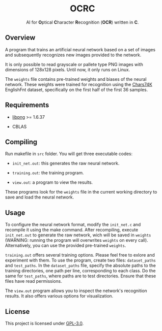 <div align="center">

<h1>OCRC</h1>

AI for <b>O</b>ptical <b>C</b>haracter <b>R</b>ecognition (<b>OCR</b>) written in <b>C</b>.

</div>

## Overview

A program that trains an artificial neural network based on a set of images and subsequently recognizes new images provided to the network.

It is only possible to read grayscale or pallete type PNG images with dimensions of 128x128 pixels. Until now, it only runs on Linux.

The `weights` file contains pre-trained weights and biases of the neural network. These weights were trained for recognition using the [Chars74K](http://www.ee.surrey.ac.uk/CVSSP/demos/chars74k/) EnglishFnt dataset, specifically on the first half of the first 36 samples.

## Requirements

* [libpng](http://www.libpng.org) >= 1.6.37

* CBLAS

## Compiling

Run makefile in `src` folder. You will get three executable codes:

* `init_net.out`: this generates the raw neural network.

* `training.out`: the training program.

* `view.out`: a program to view the results.

These programs look for the `weights` file in the current working directory to save and load the neural network.

## Usage

To configure the neural network format, modify the `init_net.c` and recompile it using the make command. After recompiling, execute `init_net.out` to generate the raw network, wich will be saved in `weights` (WARNING: running the program will overwrites `weights` on every call). Alternatively, you can use the provided pre-trained `weights`.

`training.out` offers several training options. Please feel free to exlore and experiment with them. To use the program, create two files: `dataset_paths` and `test_paths`. In the `dataset_paths` file, specify the absolute paths to the training directories, one path per line, corresponding to each class. Do the same for `test_paths`, where paths are to test directories. Ensure that these files have read permissions.

The `view.out` program allows you to inspect the network's recognition results. It also offers various options for visualization.

## License

This project is licensed under [GPL-3.0](https://raw.githubusercontent.com/Illumina/licenses/master/gpl-3.0.txt). 
